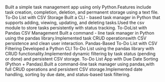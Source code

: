 Built a simple task management app using only Python.Features include task creation, completion, deletion, and permanent storage using a text file.
To-Do List with CSV Storage Built a CLI - based task manager in Python that supports adding, viewing, updating, and deleting tasks.Used the csv module to store tasks persistently with status tracking.
To-DoList with Pandas CSV Management Built a command - line task manager in Python using the pandas library.Implemented task CRUD operationswith CSV persistence and clean user interaction.
Pandas-Based To-Do List with CSV Filtering Developed a Python CLI To-Do List using the pandas library with CRUD functionality.Implemented dynamic filtering by task status (pending or done) and persistent CSV storage.
To-Do List App with Due Date Sorting (Python + Pandas).Built a command-line task manager using pandas,with full CRUD operations and persistent CSV storage.Implemented date handling, sorting by due date, and status-based task filtering.
